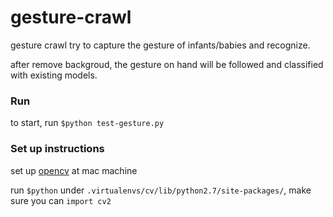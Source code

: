 # gesture-crawl

gesture crawl try to capture the gesture of infants/babies and recognize.

after remove backgroud, the gesture on hand will be followed and classified with existing models.

### Run
to start, run `$python test-gesture.py`

### Set up instructions
set up [opencv](http://www.pyimagesearch.com/2015/06/15/install-opencv-3-0-and-python-2-7-on-osx/) at mac machine

run `$python` under `.virtualenvs/cv/lib/python2.7/site-packages/`, make sure you can `import cv2`

